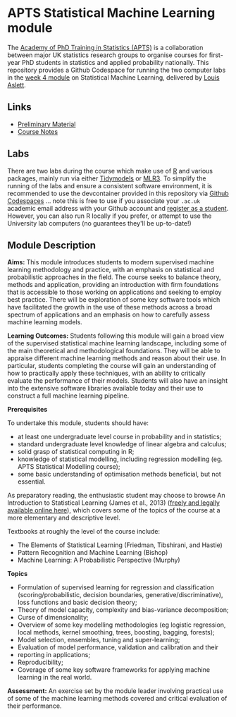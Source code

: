 # APTS Statistical Machine Learning module

The [Academy of PhD Training in Statistics (APTS)](https://warwick.ac.uk/fac/sci/statistics/apts/) is a collaboration between major UK statistics research groups to organise courses for first-year PhD students in statistics and applied probability nationally.
This repository provides a Github Codespace for running the two computer labs in the [week 4 module](https://warwick.ac.uk/fac/sci/statistics/apts/programme/) on Statistical Machine Learning, delivered by [Louis Aslett](https://www.louisaslett.com/).

## Links

- [Preliminary Material](https://www.louisaslett.com/StatML/prelim/)
- [Course Notes](https://www.louisaslett.com/StatML/notes/)

## Labs

There are two labs during the course which make use of [R](https://www.r-project.org/) and various packages, mainly run via either [Tidymodels](https://www.tidymodels.org/) or [MLR3](https://mlr3.mlr-org.com/).
To simplify the running of the labs and ensure a consistent software environment, it is recommended to use the devcontainer provided in this repository via [Github Codespaces](https://github.com/features/codespaces) ... note this is free to use if you associate your `.ac.uk` academic email address with your Github account and [register as a student](https://education.github.com/pack).
However, you can also run R locally if you prefer, or attempt to use the University lab computers (no guarantees they'll be up-to-date!)

## Module Description

**Aims:**
This module introduces students to modern supervised machine learning methodology and practice, with an emphasis on statistical and probabilistic approaches in the field.
The course seeks to balance theory, methods and application, providing an introduction with firm foundations that is accessible to those working on applications and seeking to employ best practice.
There will be exploration of some key software tools which have facilitated the growth in the use of these methods across a broad spectrum of applications and an emphasis on how to carefully assess machine learning models.

**Learning Outcomes:**
Students following this module will gain a broad view of the supervised statistical machine learning landscape, including some of the main theoretical and methodological foundations.
They will be able to appraise different machine learning methods and reason about their use.
In particular, students completing the course will gain an understanding of how to practically apply these techniques, with an ability to critically evaluate the performance of their models.
Students will also have an insight into the extensive software libraries available today and their use to construct a full machine learning pipeline.

**Prerequisites**

To undertake this module, students should have:

- at least one undergraduate level course in probability and in statistics;
- standard undergraduate level knowledge of linear algebra and calculus;
- solid grasp of statistical computing in R;
- knowledge of statistical modelling, including regression modelling (eg. APTS Statistical Modelling course);
- some basic understanding of optimisation methods beneficial, but not essential.

As preparatory reading, the enthusiastic student may choose to browse An Introduction to Statistical Learning (James et al., 2013) ([freely and legally available online here](https://hastie.su.domains/ISLR2/ISLRv2_corrected_June_2023.pdf)), which covers some of the topics of the course at a more elementary and descriptive level.

Textbooks at roughly the level of the course include:

- The Elements of Statistical Learning (Friedman, Tibshirani, and Hastie)
- Pattern Recognition and Machine Learning (Bishop)
- Machine Learning: A Probabilistic Perspective (Murphy)

**Topics**

- Formulation of supervised learning for regression and classification (scoring/probabilistic, decision boundaries, generative/discriminative), loss functions and basic decision theory;
- Theory of model capacity, complexity and bias-variance decomposition;
- Curse of dimensionality;
- Overview of some key modelling methodologies (eg logistic regression, local methods, kernel smoothing, trees, boosting, bagging, forests);
- Model selection, ensembles, tuning and super-learning;
- Evaluation of model performance, validation and calibration and their
- reporting in applications;
- Reproducibility;
- Coverage of some key software frameworks for applying machine learning in the real world.

**Assessment:**
An exercise set by the module leader involving practical use of some of the machine learning methods covered and critical evaluation of their performance.
